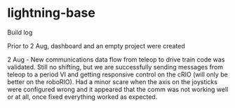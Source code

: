 lightning-base
==============

Build log

Prior to 2 Aug, dashboard and an empty project were created

2 Aug - New communications data flow from teleop to drive train code was validated. Still no shifting, but we are successfully sending messages from teleop to a period VI and getting responsive control on the cRIO (will only be better on the roboRIO). Had a minor scare when the axis on the joysticks were configured wrong and it appeared that the comm was not working well or at all, once fixed everything worked as expected.